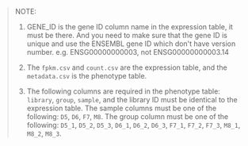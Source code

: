 > NOTE:
>
> 1. GENE_ID is the gene ID column name in the expression table, it must be there. And you need to make sure that the gene ID is unique and use the ENSEMBL gene ID which don't have version number. e.g. ENSG00000000003, not ENSG00000000003.14
>
> 2. The `fpkm.csv` and `count.csv` are the expression table, and the `metadata.csv` is the phenotype table.
>
> 3. The following columns are required in the phenotype table: `library`, `group`, `sample`, and the library ID must be identical to the expression table. The sample columns must be one of the following: `D5`, `D6`, `F7`, `M8`. The group column must be one of the following: `D5_1`, `D5_2`, `D5_3`, `D6_1`, `D6_2`, `D6_3`, `F7_1`, `F7_2`, `F7_3`, `M8_1`, `M8_2`, `M8_3`.